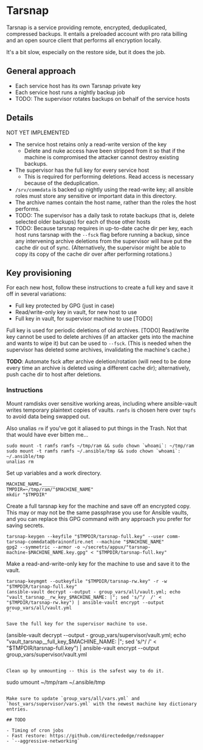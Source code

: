 # Tarsnap

Tarsnap is a service providing remote, encrypted, deduplicated,
compressed backups. It entails a preloaded account with pro rata
billing and an open source client that performs all encryption
locally.

It's a bit slow, especially on the restore side, but it does the job.

## General approach

- Each service host has its own Tarsnap private key
- Each service host runs a nightly backup job
- TODO: The supervisor rotates backups on behalf of the service hosts

## Details

NOT YET IMPLEMENTED

- The service host retains only a read-write version of the key
    - Delete and nuke access have been stripped from it so that if the
      machine is compromised the attacker cannot destroy existing
      backups.
- The supervisor has the full key for every service host
    - This is required for performing deletions. Read access is
      necessary because of the deduplication.
- `/srv/commdata` is backed up nightly using the read-write key; all
  ansible roles must store any sensitive or important data in this
  directory.
- The archive names contain the host name, rather than the roles the
  host performs.
- TODO: The supervisor has a daily task to rotate backups (that is,
  delete selected older backups) for each of those other hosts
- TODO: Because tarsnap requires in up-to-date cache dir per key, each host
  runs tarsnap with the `--fsck` flag before running a backup, since
  any intervening archive deletions from the supervisor will have put
  the cache dir out of sync. (Alternatively, the supervisor might be
  able to copy its copy of the cache dir over after performing
  rotations.)

## Key provisioning

For each new host, follow these instructions to create a full key and
save it off in several variations:

- Full key protected by GPG (just in case)
- Read/write-only key in vault, for new host to use
- Full key in vault, for supervisor machine to use [TODO]

Full key is used for periodic deletions of old archives. [TODO]
Read/write key cannot be used to delete archives (if an attacker gets
into the machine and wants to wipe it) but can be used to
`--fsck`. (This is needed when the supervisor has deleted some
archives, invalidating the machine's cache.)

**TODO**: Automate fsck after archive deletion/rotation (will need to
be done every time an archive is deleted using a different cache dir);
alternatively, push cache dir to host after deletions.

### Instructions

Mount ramdisks over sensitive working areas, including where
ansible-vault writes temporary plaintext copies of vaults. `ramfs` is
chosen here over `tmpfs` to avoid data being swapped out.

Also unalias `rm` if you've got it aliased to put things in the
Trash. Not that that would have ever bitten me...

```
sudo mount -t ramfs ramfs ~/tmp/ram && sudo chown `whoami`: ~/tmp/ram
sudo mount -t ramfs ramfs ~/.ansible/tmp && sudo chown `whoami`: ~/.ansible/tmp
unalias rm
```

Set up variables and a work directory.

```
MACHINE_NAME=_____
TMPDIR=~/tmp/ram/"$MACHINE_NAME"
mkdir "$TMPDIR"
```

Create a full tarsnap key for the machine and save off an encrypted
copy. This may or may not be the same passphrase you use for Ansible
vaults, and you can replace this GPG command with any approach you
prefer for saving secrets.

```
tarsnap-keygen --keyfile "$TMPDIR/tarsnap-full.key" --user comm-tarsnap-commdata@brainonfire.net --machine "$MACHINE_NAME"
gpg2 --symmetric --armor -o ~/secrets/appux/"tarsnap-machine-$MACHINE_NAME.key.gpg" < "$TMPDIR/tarsnap-full.key"
```

Make a read-and-write-only key for the machine to use and save it to
the vault.

```
tarsnap-keymgmt --outkeyfile "$TMPDIR/tarsnap-rw.key" -r -w "$TMPDIR/tarsnap-full.key"
(ansible-vault decrypt --output - group_vars/all/vault.yml; echo "vault_tarsnap__rw_key_$MACHINE_NAME: |"; sed 's/^/  /' < "$TMPDIR/tarsnap-rw.key") | ansible-vault encrypt --output group_vars/all/vault.yml
``

Save the full key for the supervisor machine to use.

```
(ansible-vault decrypt --output - group_vars/supervisor/vault.yml; echo "vault_tarsnap__full_key_$MACHINE_NAME: |"; sed 's/^/  /' < "$TMPDIR/tarsnap-full.key") | ansible-vault encrypt --output group_vars/supervisor/vault.yml
```

Clean up by unmounting -- this is the safest way to do it.

```
sudo umount ~/tmp/ram ~/.ansible/tmp
```

Make sure to update `group_vars/all/vars.yml` and
`host_vars/supervisor/vars.yml` with the newest machine key dictionary
entries.

## TODO

- Timing of cron jobs
- Fast restore: https://github.com/directededge/redsnapper
- `--aggressive-networking`
